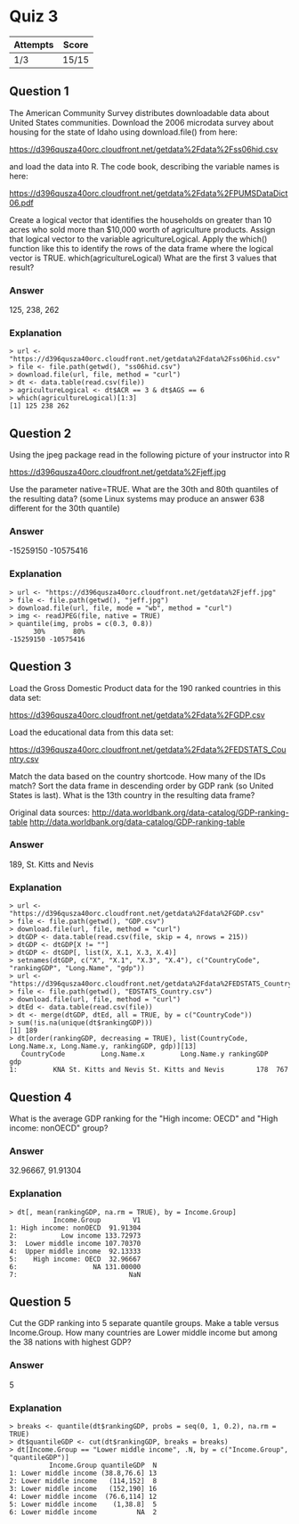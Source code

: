 Quiz 3
======

|Attempts|Score|
|--------|-----|
|     1/3|15/15|

Question 1
----------
The American Community Survey distributes downloadable data about United States communities. Download the 2006 microdata survey about housing for the state of Idaho using download.file() from here:

https://d396qusza40orc.cloudfront.net/getdata%2Fdata%2Fss06hid.csv

and load the data into R. The code book, describing the variable names is here:

https://d396qusza40orc.cloudfront.net/getdata%2Fdata%2FPUMSDataDict06.pdf

Create a logical vector that identifies the households on greater than 10 acres who sold more than $10,000 worth of agriculture products. Assign that logical vector to the variable agricultureLogical. Apply the which() function like this to identify the rows of the data frame where the logical vector is TRUE. which(agricultureLogical) What are the first 3 values that result?

### Answer
125, 238, 262

### Explanation

    > url <- "https://d396qusza40orc.cloudfront.net/getdata%2Fdata%2Fss06hid.csv"
    > file <- file.path(getwd(), "ss06hid.csv")
    > download.file(url, file, method = "curl")
    > dt <- data.table(read.csv(file))
    > agricultureLogical <- dt$ACR == 3 & dt$AGS == 6
    > which(agricultureLogical)[1:3]
    [1] 125 238 262


Question 2
----------
Using the jpeg package read in the following picture of your instructor into R 

https://d396qusza40orc.cloudfront.net/getdata%2Fjeff.jpg 

Use the parameter native=TRUE. What are the 30th and 80th quantiles of the resulting data? (some Linux systems may produce an answer 638 different for the 30th quantile)

### Answer
-15259150 -10575416

### Explanation

    > url <- "https://d396qusza40orc.cloudfront.net/getdata%2Fjeff.jpg"
    > file <- file.path(getwd(), "jeff.jpg")
    > download.file(url, file, mode = "wb", method = "curl")
    > img <- readJPEG(file, native = TRUE)
    > quantile(img, probs = c(0.3, 0.8))
          30%       80% 
    -15259150 -10575416 
    

Question 3
----------
Load the Gross Domestic Product data for the 190 ranked countries in this data set: 

https://d396qusza40orc.cloudfront.net/getdata%2Fdata%2FGDP.csv 

Load the educational data from this data set: 

https://d396qusza40orc.cloudfront.net/getdata%2Fdata%2FEDSTATS_Country.csv 

Match the data based on the country shortcode. How many of the IDs match? Sort the data frame in descending order by GDP rank (so United States is last). What is the 13th country in the resulting data frame? 

Original data sources: 
http://data.worldbank.org/data-catalog/GDP-ranking-table 
http://data.worldbank.org/data-catalog/GDP-ranking-table 

### Answer
189, St. Kitts and Nevis

### Explanation

    > url <- "https://d396qusza40orc.cloudfront.net/getdata%2Fdata%2FGDP.csv"
    > file <- file.path(getwd(), "GDP.csv")
    > download.file(url, file, method = "curl")
    > dtGDP <- data.table(read.csv(file, skip = 4, nrows = 215))
    > dtGDP <- dtGDP[X != ""]
    > dtGDP <- dtGDP[, list(X, X.1, X.3, X.4)]
    > setnames(dtGDP, c("X", "X.1", "X.3", "X.4"), c("CountryCode", "rankingGDP", "Long.Name", "gdp"))
    > url <- "https://d396qusza40orc.cloudfront.net/getdata%2Fdata%2FEDSTATS_Country.csv"
    > file <- file.path(getwd(), "EDSTATS_Country.csv")
    > download.file(url, file, method = "curl")
    > dtEd <- data.table(read.csv(file))
    > dt <- merge(dtGDP, dtEd, all = TRUE, by = c("CountryCode"))
    > sum(!is.na(unique(dt$rankingGDP)))
    [1] 189
    > dt[order(rankingGDP, decreasing = TRUE), list(CountryCode, Long.Name.x, Long.Name.y, rankingGDP, gdp)][13]
       CountryCode         Long.Name.x         Long.Name.y rankingGDP   gdp
    1:         KNA St. Kitts and Nevis St. Kitts and Nevis        178  767 
    

Question 4
----------
What is the average GDP ranking for the "High income: OECD" and "High income: nonOECD" group?

### Answer
32.96667, 91.91304

### Explanation

    > dt[, mean(rankingGDP, na.rm = TRUE), by = Income.Group]
               Income.Group        V1
    1: High income: nonOECD  91.91304
    2:           Low income 133.72973
    3:  Lower middle income 107.70370
    4:  Upper middle income  92.13333
    5:    High income: OECD  32.96667
    6:                   NA 131.00000
    7:                            NaN


Question 5
----------
Cut the GDP ranking into 5 separate quantile groups. Make a table versus Income.Group. How many countries are Lower middle income but among the 38 nations with highest GDP?

### Answer
5

### Explanation

    > breaks <- quantile(dt$rankingGDP, probs = seq(0, 1, 0.2), na.rm = TRUE)
    > dt$quantileGDP <- cut(dt$rankingGDP, breaks = breaks)
    > dt[Income.Group == "Lower middle income", .N, by = c("Income.Group", "quantileGDP")]
              Income.Group quantileGDP  N
    1: Lower middle income (38.8,76.6] 13
    2: Lower middle income   (114,152]  8
    3: Lower middle income   (152,190] 16
    4: Lower middle income  (76.6,114] 12
    5: Lower middle income    (1,38.8]  5
    6: Lower middle income          NA  2
